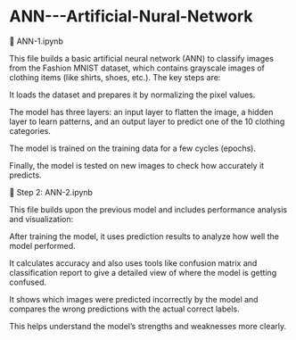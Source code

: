 # ANN---Artificial-Nural-Network
🔹  ANN-1.ipynb

This file builds a basic artificial neural network (ANN) to classify images from the Fashion MNIST dataset, which contains grayscale images of clothing items (like shirts, shoes, etc.). The key steps are:

It loads the dataset and prepares it by normalizing the pixel values.

The model has three layers: an input layer to flatten the image, a hidden layer to learn patterns, and an output layer to predict one of the 10 clothing categories.

The model is trained on the training data for a few cycles (epochs).

Finally, the model is tested on new images to check how accurately it predicts.


🔹 Step 2: ANN-2.ipynb


This file builds upon the previous model and includes performance analysis and visualization:

After training the model, it uses prediction results to analyze how well the model performed.

It calculates accuracy and also uses tools like confusion matrix and classification report to give a detailed view of where the model is getting confused.

It shows which images were predicted incorrectly by the model and compares the wrong predictions with the actual correct labels.

This helps understand the model’s strengths and weaknesses more clearly.

